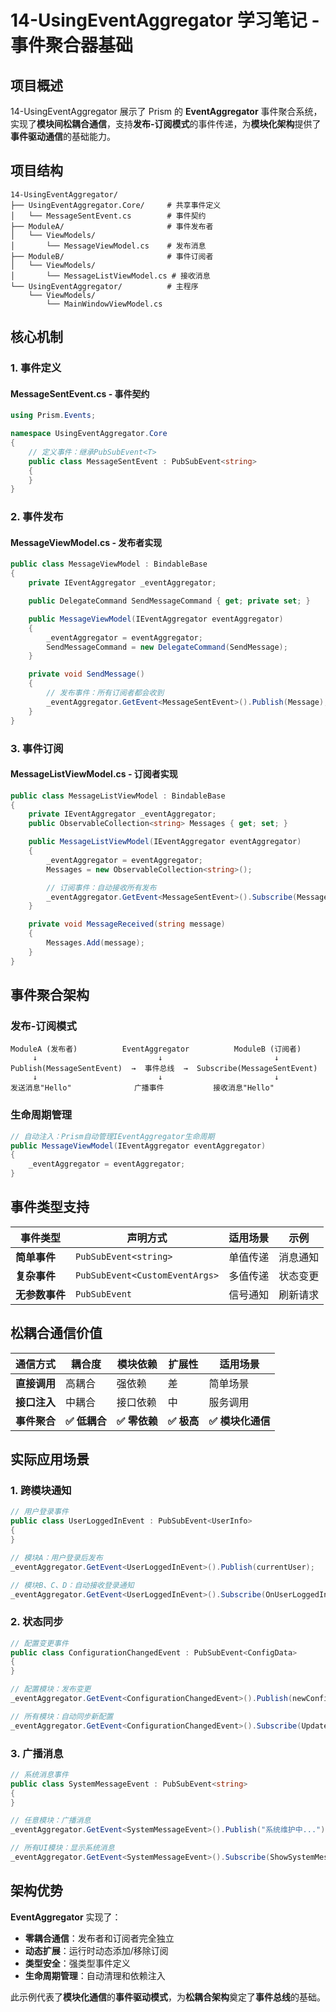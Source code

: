 # 14-UsingEventAggregator 学习笔记 - 事件聚合器基础

## 项目概述

14-UsingEventAggregator 展示了 Prism 的 **EventAggregator** 事件聚合系统，实现了**模块间松耦合通信**，支持**发布-订阅模式**的事件传递，为**模块化架构**提供了**事件驱动通信**的基础能力。

## 项目结构

```
14-UsingEventAggregator/
├── UsingEventAggregator.Core/     # 共享事件定义
│   └── MessageSentEvent.cs        # 事件契约
├── ModuleA/                       # 事件发布者
│   └── ViewModels/
│       └── MessageViewModel.cs    # 发布消息
├── ModuleB/                       # 事件订阅者  
│   └── ViewModels/
│       └── MessageListViewModel.cs # 接收消息
└── UsingEventAggregator/          # 主程序
    └── ViewModels/
        └── MainWindowViewModel.cs
```

## 核心机制

### 1. 事件定义

#### MessageSentEvent.cs - 事件契约
```csharp
using Prism.Events;

namespace UsingEventAggregator.Core
{
    // 定义事件：继承PubSubEvent<T>
    public class MessageSentEvent : PubSubEvent<string>
    {
    }
}
```

### 2. 事件发布

#### MessageViewModel.cs - 发布者实现
```csharp
public class MessageViewModel : BindableBase
{
    private IEventAggregator _eventAggregator;

    public DelegateCommand SendMessageCommand { get; private set; }

    public MessageViewModel(IEventAggregator eventAggregator)
    {
        _eventAggregator = eventAggregator;
        SendMessageCommand = new DelegateCommand(SendMessage);
    }

    private void SendMessage()
    {
        // 发布事件：所有订阅者都会收到
        _eventAggregator.GetEvent<MessageSentEvent>().Publish(Message);
    }
}
```

### 3. 事件订阅

#### MessageListViewModel.cs - 订阅者实现
```csharp
public class MessageListViewModel : BindableBase
{
    private IEventAggregator _eventAggregator;
    public ObservableCollection<string> Messages { get; set; }

    public MessageListViewModel(IEventAggregator eventAggregator)
    {
        _eventAggregator = eventAggregator;
        Messages = new ObservableCollection<string>();

        // 订阅事件：自动接收所有发布
        _eventAggregator.GetEvent<MessageSentEvent>().Subscribe(MessageReceived);
    }

    private void MessageReceived(string message)
    {
        Messages.Add(message);
    }
}
```

## 事件聚合架构

### 发布-订阅模式
```
ModuleA (发布者)          EventAggregator          ModuleB (订阅者)
     ↓                           ↓                         ↓
Publish(MessageSentEvent)  →  事件总线  →  Subscribe(MessageSentEvent)
     ↓                           ↓                         ↓
发送消息"Hello"              广播事件           接收消息"Hello"
```

### 生命周期管理
```csharp
// 自动注入：Prism自动管理IEventAggregator生命周期
public MessageViewModel(IEventAggregator eventAggregator)
{
    _eventAggregator = eventAggregator;
}
```

## 事件类型支持

| 事件类型 | 声明方式 | 适用场景 | 示例 |
|----------|----------|----------|------|
| **简单事件** | `PubSubEvent<string>` | 单值传递 | 消息通知 |
| **复杂事件** | `PubSubEvent<CustomEventArgs>` | 多值传递 | 状态变更 |
| **无参数事件** | `PubSubEvent` | 信号通知 | 刷新请求 |

## 松耦合通信价值

| 通信方式 | 耦合度 | 模块依赖 | 扩展性 | 适用场景 |
|----------|--------|----------|--------|----------|
| **直接调用** | 高耦合 | 强依赖 | 差 | 简单场景 |
| **接口注入** | 中耦合 | 接口依赖 | 中 | 服务调用 |
| **事件聚合** | **✅ 低耦合** | **✅ 零依赖** | **✅ 极高** | **✅ 模块化通信** |

## 实际应用场景

### 1. 跨模块通知
```csharp
// 用户登录事件
public class UserLoggedInEvent : PubSubEvent<UserInfo>
{
}

// 模块A：用户登录后发布
_eventAggregator.GetEvent<UserLoggedInEvent>().Publish(currentUser);

// 模块B、C、D：自动接收登录通知
_eventAggregator.GetEvent<UserLoggedInEvent>().Subscribe(OnUserLoggedIn);
```

### 2. 状态同步
```csharp
// 配置变更事件
public class ConfigurationChangedEvent : PubSubEvent<ConfigData>
{
}

// 配置模块：发布变更
_eventAggregator.GetEvent<ConfigurationChangedEvent>().Publish(newConfig);

// 所有模块：自动同步新配置
_eventAggregator.GetEvent<ConfigurationChangedEvent>().Subscribe(UpdateConfiguration);
```

### 3. 广播消息
```csharp
// 系统消息事件
public class SystemMessageEvent : PubSubEvent<string>
{
}

// 任意模块：广播消息
_eventAggregator.GetEvent<SystemMessageEvent>().Publish("系统维护中...");

// 所有UI模块：显示系统消息
_eventAggregator.GetEvent<SystemMessageEvent>().Subscribe(ShowSystemMessage);
```

## 架构优势

**EventAggregator** 实现了：
- **零耦合通信**：发布者和订阅者完全独立
- **动态扩展**：运行时动态添加/移除订阅
- **类型安全**：强类型事件定义
- **生命周期管理**：自动清理和依赖注入

此示例代表了**模块化通信**的**事件驱动模式**，为**松耦合架构**奠定了**事件总线**的基础。
